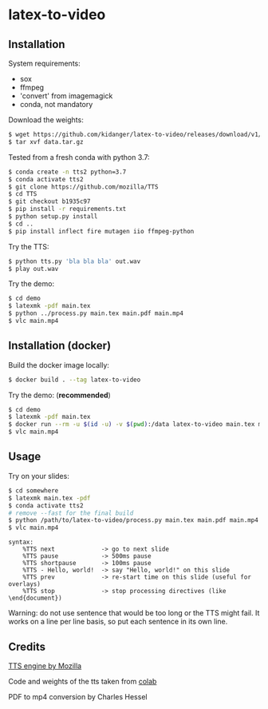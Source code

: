 # latex-to-video

## Installation

System requirements:

- sox
- ffmpeg
- 'convert' from imagemagick
- conda, not mandatory

Download the weights:

```bash
$ wget https://github.com/kidanger/latex-to-video/releases/download/v1/data.tar.gz
$ tar xvf data.tar.gz
```

Tested from a fresh conda with python 3.7:

```bash
$ conda create -n tts2 python=3.7
$ conda activate tts2
$ git clone https://github.com/mozilla/TTS
$ cd TTS
$ git checkout b1935c97
$ pip install -r requirements.txt
$ python setup.py install
$ cd ..
$ pip install inflect fire mutagen iio ffmpeg-python
```

Try the TTS:

```bash
$ python tts.py 'bla bla bla' out.wav
$ play out.wav
```

Try the demo:

```bash
$ cd demo
$ latexmk -pdf main.tex
$ python ../process.py main.tex main.pdf main.mp4
$ vlc main.mp4
```

## Installation (docker)

Build the docker image locally:

```bash
$ docker build . --tag latex-to-video
```

Try the demo: (**recommended**)

```bash
$ cd demo
$ latexmk -pdf main.tex
$ docker run --rm -u $(id -u) -v $(pwd):/data latex-to-video main.tex main.pdf main.mp4
$ vlc main.mp4
```

## Usage

Try on your slides:

```bash
$ cd somewhere
$ latexmk main.tex -pdf
$ conda activate tts2
# remove --fast for the final build
$ python /path/to/latex-to-video/process.py main.tex main.pdf main.mp4 --fast
$ vlc main.mp4
```

```
syntax:
    %TTS next             -> go to next slide
    %TTS pause            -> 500ms pause
    %TTS shortpause       -> 100ms pause
    %TTS - Hello, world!  -> say "Hello, world!" on this slide
    %TTS prev             -> re-start time on this slide (useful for overlays)
    %TTS stop             -> stop processing directives (like \end{document})
```

Warning: do not use sentence that would be too long or the TTS might fail.
It works on a line per line basis, so put each sentence in its own line.

## Credits

[TTS engine by Mozilla](https://github.com/mozilla/TTS)

Code and weights of the tts taken from [colab](https://colab.research.google.com/drive/1u_16ZzHjKYFn1HNVuA4Qf_i2MMFB9olY?usp=sharing)

PDF to mp4 conversion by Charles Hessel

